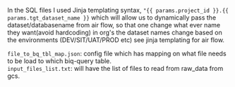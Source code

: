 In the SQL files I used Jinja templating syntax, ```"{{ params.project_id }}.{{ params.tgt_dataset_name }}``` which will allow us to dynamically pass the dataset/databasename from air flow,
so that one change what ever name they want(avoid hardcoding) in org's the dataset names change based on the environments (DEV/SIT/UAT/PROD etc) see jinja templating for air flow.  <br>

``file_to_bq_tbl_map.json``: config file which has mapping on what file needs to be load to which biq-query table. <br>
``input_files_list.txt``: will have the list of files to read from raw_data from gcs.

